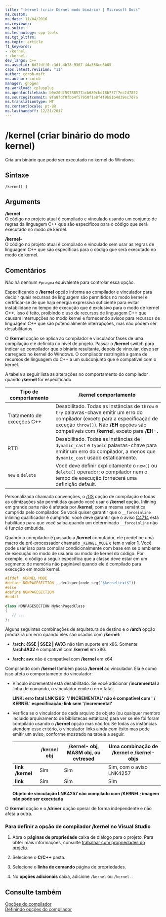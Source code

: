 ```yaml
---
title: "-kernel (criar Kernel modo binário) | Microsoft Docs"
ms.custom: 
ms.date: 11/04/2016
ms.reviewer: 
ms.suite: 
ms.technology: cpp-tools
ms.tgt_pltfrm: 
ms.topic: article
f1_keywords:
- /kernel
- /kernel-
dev_langs: C++
ms.assetid: 6d7fdff0-c3d1-4b78-9367-4da588ce8b05
caps.latest.revision: "11"
author: corob-msft
ms.author: corob
manager: ghogen
ms.workload: cplusplus
ms.openlocfilehash: b0e20df59788577acb680cbd18b737f7ec2d7822
ms.sourcegitcommit: 8fa8fdf0fbb4f57950f1e8f4f9b81b4d39ec7d7a
ms.translationtype: MT
ms.contentlocale: pt-BR
ms.lasthandoff: 12/21/2017
---
```

# <a name="kernel-create-kernel-mode-binary"></a>/kernel (criar binário do modo kernel)
Cria um binário que pode ser executado no kernel do Windows.  
  
## <a name="syntax"></a>Sintaxe  
  
```  
/kernel[-]  
```  
  
## <a name="arguments"></a>Arguments  
 **/kernel**  
 O código no projeto atual é compilado e vinculado usando um conjunto de regras da linguagem C++ que são específicos para o código que será executado no modo de kernel.  
  
 **/kernel-**  
 O código no projeto atual é compilado e vinculado sem usar as regras de linguagem C++ que são específicas para o código que será executado no modo de kernel.  
  
## <a name="remarks"></a>Comentários  
 Não há nenhum `#pragma` equivalente para controlar essa opção.  
  
 Especificando o **/kernel** opção informa ao compilador e vinculador para decidir quais recursos de linguagem são permitidos no modo kernel e certificar-se de que haja energia expressiva suficiente para evitar instabilidade no tempo de execução que é exclusivo para o modo de kernel C++. Isso é feito, proibindo o uso de recursos de linguagem C++ que causam interrupções no modo kernel e fornecendo avisos para recursos de linguagem C++ que são potencialmente interrupções, mas não podem ser desabilitados.  
  
 O **/kernel** opção se aplica ao compilador e vinculador fases de uma compilação e é definida no nível de projeto. Passar o **/kernel** switch para indicar ao compilador que o binário resultante, depois de vincular, deve ser carregado no kernel do Windows. O compilador restringirá a gama de recursos de linguagem do C++ a um subconjunto que é compatível com o kernel.  
  
 A tabela a seguir lista as alterações no comportamento do compilador quando **/kernel** for especificado.  
  
|Tipo de comportamento|**/kernel** comportamento|  
|-------------------|---------------------------|  
|Tratamento de exceções C++|Desabilitado. Todas as instâncias de `throw` e `try` palavras-chave emitir um erro do compilador (exceto para a especificação de exceção `throw()`). Não **/EH** opções são compatíveis com **/kernel**, exceto para **/EH-**.|  
|RTTI|Desabilitado. Todas as instâncias de `dynamic_cast` e `typeid` palavras-chave para emitir um erro do compilador, a menos que `dynamic_cast` usado estaticamente.|  
|`new` e `delete`|Você deve definir explicitamente o `new()` ou `delete()` operador; o compilador nem o tempo de execução fornecerá uma definição default.|  
  
 Personalizada chamada convenções, o [/GS](../../build/reference/gs-buffer-security-check.md) opção de compilação e todas as otimizações são permitidas quando você usar o **/kernel** opção. Inlining em grande parte não é afetada por **/kernel**, com a mesma semântica cumprida pelo compilador. Se você quiser garantir que o `__forceinline` inlining qualificador é cumprido, você deve garantir que o aviso [C4714](../../error-messages/compiler-warnings/compiler-warning-level-4-c4714.md) está habilitado para que você saiba quando um determinado `__forceinline` não é função embutida.  
  
 Quando o compilador é passado a **/kernel** comutador, ele predefine uma macro de pré-processador chamado `_KERNEL_MODE` e tem o valor **1**. Você pode usar isso para compilar condicionalmente com base em se o ambiente de execução no modo de usuário ou modo de kernel do código. Por exemplo, o código a seguir especifica que a classe deve estar em um segmento de memória não paginável quando ele é compilado para execução em modo kernel.  
  
```cpp  
#ifdef _KERNEL_MODE  
#define NONPAGESECTION __declspec(code_seg("$kerneltext$"))  
#else  
#define NONPAGESECTION  
#endif  
  
class NONPAGESECTION MyNonPagedClass  
{  
   // ...
};  
```  
  
 Alguns seguintes combinações de arquitetura de destino e o **/arch** opção produzirá um erro quando eles são usados com **/kernel**:  
  
-   **/arch: {SSE &#124; SSE2 &#124; AVX}** não têm suporte em x86. Somente **/arch:IA32** é compatível com **/kernel** em x86.  
  
-   **/arch: avx** não é compatível com **/kernel** em x64.  
  
 Compilando com **/kernel** também passa **/kernel** ao vinculador. Ela é como isso afeta o comportamento do vinculador:  
  
-   Vínculo incremental está desabilitado. Se você adicionar **/incremental** à linha de comando, o vinculador emite o erro fatal:  
  
     **LINK: erro fatal LNK1295: '/ INCREMENTAL' não é compatível com ' / KERNEL' especificação; link sem '/incremental'**  
  
-   Verifica se o vinculador de cada arquivo de objeto (ou qualquer membro incluído arquivamento de bibliotecas estáticas) para ver se ele foi foram compilado usando o **/kernel** opção mas não foi. Se todas as instâncias atendem esse critério, o vinculador links ainda com êxito mas pode emitir um aviso, conforme mostrado na tabela a seguir.  
  
    ||**/kernel** obj|**/kernel-** obj, MASM obj, ou cvtresed|Uma combinação de **/kernel** e **/kernel-** objs|  
    |-|----------------------|-----------------------------------------------|-------------------------------------------------|  
    |**link /kernel**|Sim|Sim|Sim, com o aviso LNK4257|  
    |**link**|Sim|Sim|Sim|  
  
     **Objeto de vinculação LNK4257 não compilado com /KERNEL; imagem não pode ser executada**  
  
 O **/kernel** opção e o **/driver** opção operar de forma independente e não afeta a outra.  
  
### <a name="to-set-the-kernel-compiler-option-in-visual-studio"></a>Para definir a opção de compilador /kernel no Visual Studio  
  
1.  Abra o **páginas de propriedade** caixa de diálogo para o projeto. Para obter mais informações, consulte [trabalhar com propriedades do projeto](../../ide/working-with-project-properties.md).  
  
2.  Selecione o **C/C++** pasta.  
  
3.  Selecione o **linha de comando** página de propriedades.  
  
4.  No **opções adicionais** caixa, adicione `/kernel` ou `/kernel-`.  
  
## <a name="see-also"></a>Consulte também  
 [Opções do compilador](../../build/reference/compiler-options.md)   
 [Definindo opções do compilador](../../build/reference/setting-compiler-options.md)